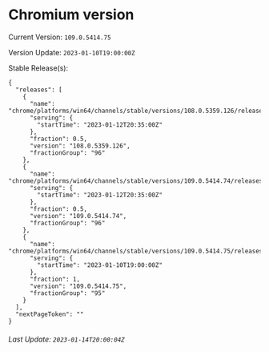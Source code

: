 # Chromium version

Current Version: `109.0.5414.75`

Version Update: `2023-01-10T19:00:00Z`

Stable Release(s):
```
{
  "releases": [
    {
      "name": "chrome/platforms/win64/channels/stable/versions/108.0.5359.126/releases/1673555700",
      "serving": {
        "startTime": "2023-01-12T20:35:00Z"
      },
      "fraction": 0.5,
      "version": "108.0.5359.126",
      "fractionGroup": "96"
    },
    {
      "name": "chrome/platforms/win64/channels/stable/versions/109.0.5414.74/releases/1673555700",
      "serving": {
        "startTime": "2023-01-12T20:35:00Z"
      },
      "fraction": 0.5,
      "version": "109.0.5414.74",
      "fractionGroup": "96"
    },
    {
      "name": "chrome/platforms/win64/channels/stable/versions/109.0.5414.75/releases/1673377200",
      "serving": {
        "startTime": "2023-01-10T19:00:00Z"
      },
      "fraction": 1,
      "version": "109.0.5414.75",
      "fractionGroup": "95"
    }
  ],
  "nextPageToken": ""
}
```

###### Last Update: `2023-01-14T20:00:04Z`
        